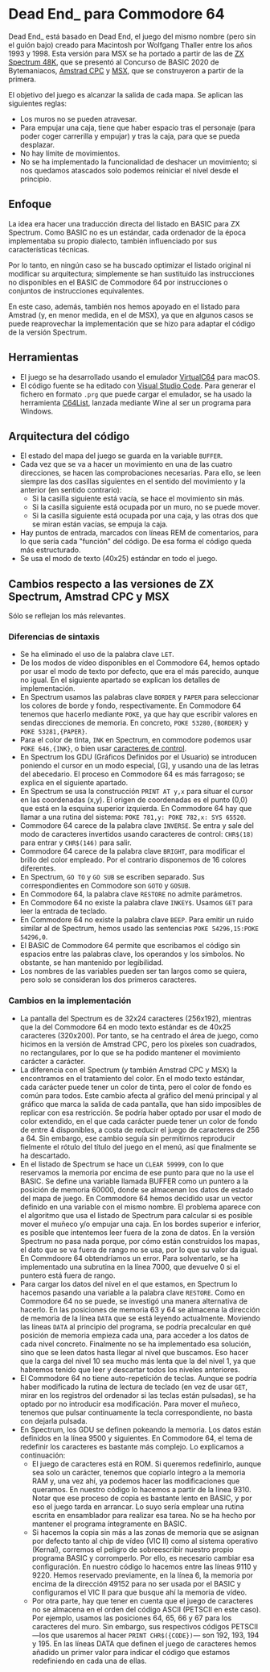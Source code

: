 # Dead End_ para Commodore 64

Dead End_ está basado en Dead End, el juego del mismo nombre (pero sin el guión bajo) creado para Macintosh por Wolfgang Thaller entre los años 1993 y 1998. Esta versión para MSX se ha portado a partir de las de [ZX Spectrum 48K](https://compiler.speccy.org/spectrum-dead-end_.html), que se presentó al Concurso de BASIC 2020 de Bytemaniacos, [Amstrad CPC](https://compiler.speccy.org/cpc-dead-end_.html) y [MSX](https://compiler.speccy.org/msx-dead-end_.html), que se construyeron a partir de la primera.

El objetivo del juego es alcanzar la salida de cada mapa. Se aplican las siguientes reglas:

* Los muros no se pueden atravesar.
* Para empujar una caja, tiene que haber espacio tras el personaje (para poder coger carrerilla y empujar) y tras la caja, para que se pueda desplazar.
* No hay límite de movimientos.
* No se ha implementado la funcionalidad de deshacer un movimiento; si nos quedamos atascados solo podemos reiniciar el nivel desde el principio.

## Enfoque

La idea era hacer una traducción directa del listado en BASIC para ZX Spectrum. Como BASIC no es un estándar, cada ordenador de la época implementaba su propio dialecto, también influenciado por sus características técnicas.

Por lo tanto, en ningún caso se ha buscado optimizar el listado original ni modificar su arquitectura; simplemente se han sustituido las instrucciones no disponibles en el BASIC de Commodore 64 por instrucciones o conjuntos de instrucciones equivalentes.

En este caso, además, también nos hemos apoyado en el listado para Amstrad (y, en menor medida, en el de MSX), ya que en algunos casos se puede reaprovechar la implementación que se hizo para adaptar el código de la versión Spectrum.

## Herramientas

* El juego se ha desarrollado usando el emulador [VirtualC64](http://www.dirkwhoffmann.de/virtualc64/) para macOS.
* El código fuente se ha editado con [Visual Studio Code](https://code.visualstudio.com/). Para generar el fichero en formato `.prg` que puede cargar el emulador, se ha usado la herramienta [C64List](https://www.facebook.com/c64List), lanzada mediante Wine al ser un programa para Windows. 

## Arquitectura del código

* El estado del mapa del juego se guarda en la variable `BUFFER`.
* Cada vez que se va a hacer un movimiento en una de las cuatro direcciones, se hacen las comprobaciones necesarias. Para ello, se leen siempre las dos casillas siguientes en el sentido del movimiento y la anterior (en sentido contrario):
  * Si la casilla siguiente está vacía, se hace el movimiento sin más.
  * Si la casilla siguiente está ocupada por un muro, no se puede mover.
  * Si la casilla siguiente está ocupada por una caja, y las otras dos que se miran están vacías, se empuja la caja.
* Hay puntos de entrada, marcados con líneas REM de comentarios, para lo que sería cada "función" del código. De esa forma el código queda más estructurado.
* Se usa el modo de texto (40x25) estándar en todo el juego.

## Cambios respecto a las versiones de ZX Spectrum, Amstrad CPC y MSX

Sólo se reflejan los más relevantes.

### Diferencias de sintaxis

* Se ha eliminado el uso de la palabra clave `LET`.
* De los modos de vídeo disponibles en el Commodore 64, hemos optado por usar el modo de texto por defecto, que era el más parecido, aunque no igual. En el siguiente apartado se explican los detalles de implementación.
* En Spectrum usamos las palabras clave `BORDER` y `PAPER` para seleccionar los colores de borde y fondo, respectivamente. En Commodore 64 tenemos que hacerlo mediante `POKE`, ya que hay que escribir valores en sendas direcciones de memoria. En concreto, `POKE 53280,{BORDER}` y `POKE 53281,{PAPER}`.
* Para el color de tinta, `INK` en Spectrum, en commodore podemos usar `POKE 646,{INK}`, o bien usar [caracteres de control](https://www.c64-wiki.com/wiki/control_character).
* En Spectrum los GDU (Gráficos Definidos por el Usuario) se introducen poniendo el cursor en un modo especial, [G], y usando una de las letras del abecedario. El proceso en Commodore 64 es más farragoso; se explica en el siguiente apartado.
* En Spectrum se usa la construcción `PRINT AT y,x` para situar el cursor en las coordenadas (x,y). El origen de coordenadas es el punto (0,0) que está en la esquina superior izquierda. En Commodore 64 hay que llamar a una rutina del sistema: `POKE 781,y: POKE 782,x: SYS 65520`.
* Commodore 64 carece de la palabra clave `INVERSE`. Se entra y sale del modo de caracteres invertidos usando caracteres de control: `CHR$(18)` para entrar y `CHR$(146)` para salir.
* Commodore 64 carece de la palabra clave `BRIGHT`, para modificar el brillo del color empleado. Por el contrario disponemos de 16 colores diferentes.
* En Spectrum, `GO TO` y `GO SUB` se escriben separado. Sus correspondientes en Commodore son `GOTO` y `GOSUB`.
* En Commodore 64, la palabra clave `RESTORE` no admite parámetros.
* En Commodore 64 no existe la palabra clave `INKEY$`. Usamos `GET` para leer la entrada de teclado.
* En Commodore 64 no existe la palabra clave `BEEP`. Para emitir un ruido similar al de Spectrum, hemos usado las sentencias `POKE 54296,15:POKE 54296,0`.
* El BASIC de Commodore 64 permite que escribamos el código sin espacios entre las palabras clave, los operandos y los símbolos. No obstante, se han mantenido por legibilidad.
* Los nombres de las variables pueden ser tan largos como se quiera, pero solo se consideran los dos primeros caracteres.


### Cambios en la implementación

* La pantalla del Spectrum es de 32x24 caracteres (256x192), mientras que la del Commodore 64 en modo texto estándar es de 40x25 caracteres (320x200). Por tanto, se ha centrado el área de juego, como hicimos en la versión de Amstrad CPC, pero los píxeles son cuadrados, no rectangulares, por lo que se ha podido mantener el movimiento carácter a carácter.
* La diferencia con el Spectrum (y también Amstrad CPC y MSX) la encontramos en el tratamiento del color. En el modo texto estándar, cada carácter puede tener un color de tinta, pero el color de fondo es común para todos. Este cambio afecta al gráfico del menú principal y al gráfico que marca la salida de cada pantalla, que han sido imposibles de replicar con esa restricción. Se podría haber optado por usar el modo de color extendido, en el que cada carácter puede tener un color de fondo de entre 4 disponibles, a costa de reducir el juego de caracteres de 256 a 64. Sin embargo, ese cambio seguía sin permitirnos reproducir fielmente el rótulo del título del juego en el menú, así que finalmente se ha descartado.
* En el listado de Spectrum se hace un `CLEAR 59999`, con lo que reservamos la memoria por encima de ese punto para que no la use el BASIC. Se define una variable llamada BUFFER como un puntero a la posición de memoria 60000, donde se almacenan los datos de estado del mapa de juego. En Commodore 64 hemos decidido usar un vector definido en una variable con el mismo nombre. El problema aparece con el algoritmo que usa el listado de Spectrum para calcular si es posible mover el muñeco y/o empujar una caja. En los bordes superior e inferior, es posible que intentemos leer fuera de la zona de datos. En la versión Spectrum no pasa nada porque, por cómo están construidos los mapas, el dato que se va fuera de rango no se usa, por lo que su valor da igual. En Commdoore 64 obtendríamos un error. Para solventarlo, se ha implementado una subrutina en la línea 7000, que devuelve 0 si el puntero está fuera de rango.
* Para cargar los datos del nivel en el que estamos, en Spectrum lo hacemos pasando una variable a la palabra clave `RESTORE`. Como en Commodore 64 no se puede, se investigó una manera alternativa de hacerlo. En las posiciones de memoria 63 y 64 se almacena la dirección de memoria de la línea `DATA` que se está leyendo actualmente. Moviendo las líneas `DATA` al principio del programa, se podría precalcular en qué posición de memoria empieza cada una, para acceder a los datos de cada nivel concreto. Finalmente no se ha implementado esa solución, sino que se leen datos hasta llegar al nivel que buscamos. Eso hacer que la carga del nivel 10 sea mucho más lenta que la del nivel 1, ya que habremos tenido que leer y descartar todos los niveles anteriores.
* El Commodore 64 no tiene auto-repetición de teclas. Aunque se podría haber modificado la rutina de lectura de teclado (en vez de usar `GET`, mirar en los registros del ordenador si las teclas están pulsadas), se ha optado por no introducir esa modificación. Para mover el muñeco, tenemos que pulsar continuamente la tecla correspondiente, no basta con dejarla pulsada.
* En Spectrum, los GDU se definen pokeando la memoria. Los datos están definidos en la línea 9500 y siguientes. En Commodore 64, el tema de redefinir los caracteres es bastante más complejo. Lo explicamos a continuación:
  * El juego de caracteres está en ROM. Si queremos redefinirlo, aunque sea solo un carácter, tenemos que copiarlo íntegro a la memoria RAM y, una vez ahí, ya podemos hacer las modificaciones que queramos. En nuestro código lo hacemos a partir de la línea 9310. Notar que ese proceso de copia es bastante lento en BASIC, y por eso el juego tarda en arrancar. Lo suyo sería emplear una rutina escrita en ensamblador para realizar esa tarea. No se ha hecho por mantener el programa íntegramente en BASIC.
  * Si hacemos la copia sin más a las zonas de memoria que se asignan por defecto tanto al chip de vídeo (VIC II) como al sistema operativo (Kernal), corremos el peligro de sobreescribir nuestro propio programa BASIC y corromperlo. Por ello, es necesario cambiar esa configuración. En nuestro código lo hacemos entre las líneas 9110 y 9220. Hemos reservado previamente, en la línea 6, la memoria por encima de la dirección 49152 para no ser usada por el BASIC y configuramos el VIC II para que busque ahí la memoria de vídeo.
  * Por otra parte, hay que tener en cuenta que el juego de caracteres no se almacena en el orden del código ASCII (PETSCII en este caso). Por ejemplo, usamos las posiciones 64, 65, 66 y 67 para los caracteres del muro. Sin embargo, sus respectivos códigos PETSCII &mdash;los que usaremos al hacer `PRINT CHR$({CODE})`&mdash; son 192, 193, 194 y 195. En las líneas DATA que definen el juego de caracteres hemos añadido un primer valor para indicar el código que estamos redefiniendo en cada una de ellas.
